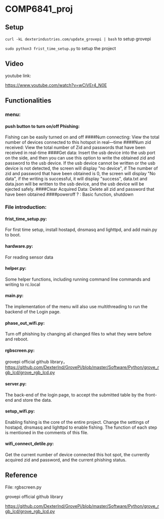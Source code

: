 # COMP6841_proj
## **Setup**

`
curl -kL dexterindustries.com/update_grovepi | bash
`
to setup grovepi

`
sudo python3 frist_time_setup.py
`
to setup the project

## **Video**
youtube link:

https://www.youtube.com/watch?v=wCiVEr4_N0E

## **Functionalities**
### **menu**:
  #### push button to turn on/off Phishing:
  Fishing can be easily turned on and off
  ####Num connecting:
  View the total number of devices connected to this hotspot in real—time
  ####Num zid received:
  View the total number of Zid and passwords that have been received in real-time
  ####Get data:
  Insert the usb device into the usb port on the side, and then you can use this option to write the obtained zid and password to the usb device. If the usb device cannot be written or the usb device is not detected, the screen will display "no device", if The number of zid and password that have been obtained is 0, the screen will display "No data", if the writing is successful, it will display "success", data.txt and data.json will be written to the usb device, and the usb device will be ejected safely.
  ####Clear Acquired Data:
  Delete all zid and password that have been obtained
  ####poweroff ? :
  Basic function, shutdown

### **File introduction**:
  #### frist_time_setup.py:
  For first time setup, install hostapd, dnsmasq and lighttpd, and add main.py to boot.
  #### hardware.py:
  For reading sensor data
  #### helper.py:
  Some helper functions, including running command line commands and writing to rc.local
  #### main.py:
  The implementation of the menu will also use multithreading to run the backend of the Login page.
  #### phase_out_wifi.py:
  Turn off phishing by changing all changed files to what they were before and reboot.
  #### rgbscreen.py:
  grovepi official github library，
  https://github.com/DexterInd/GrovePi/blob/master/Software/Python/grove_rgb_lcd/grove_rgb_lcd.py
  #### server.py:
  The back-end of the login page, to accept the submitted table by the front-end and store the data.
  #### setup_wifi.py:
  Enabling fishing is the core of the entire project. Change the settings of hostapd, dnsmasq and lighttpd to enable fishing. The function of each step is mentioned in the comments of this file.
  #### wifi_connect_detile.py:
  Get the current number of device connected this hot spot, the currently acquired zid and password, and the current phishing status.
  

## **Reference**

File: rgbscreen.py

grovepi official github library

https://github.com/DexterInd/GrovePi/blob/master/Software/Python/grove_rgb_lcd/grove_rgb_lcd.py
